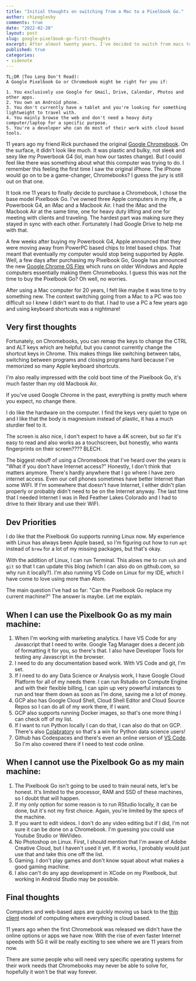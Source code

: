 ```yaml
---
title: "Initial thoughts on switching from a Mac to a Pixelbook Go."
author: chipoglesby
comments: true
date: "2022-02-20"
layout: post
slug: google-pixelbook-go-first-thoughts
excerpt: After almost twenty years, I've decided to switch from macs to a Pixelbook Go. Is it going to work for all of my needs?
published: true
categories:
- sidenote
---
```


```
TL;DR (Too Long Don't Read):
A Google Pixelbook Go or Chromebook might be right for you if:
 
1. You exclusively use Google for Gmail, Drive, Calendar, Photos and other apps.
2. You own an Android phone.
3. You don't currently have a tablet and you're looking for something lightweight to travel with.
4. You mainly browse the web and don't need a heavy duty computer/laptop for a specific purpose.
5. You're a developer who can do most of their work with cloud based tools.
```
 
11 years ago my friend Rick purchased the original
[Google Chromebook](https://en.wikipedia.org/wiki/Chromebook). On the surface,
it didn't look like much. It was plastic and bulky, not sleek and sexy like my
Powerbook G4 (lol, man how our tastes change). But I could feel like there
was something about what this computer was trying to do. I remember this feeling
the first time I saw the original iPhone. The iPhone would go on to be a
game-changer, Chromebooks? I guess the jury is still out on that one.
 
It took me 11 years to finally decide to purchase a Chromebook, I chose the base
model Pixelbook Go. I've owned three Apple computers in my life, a Powerbook G4,
an iMac and a Macbook Air. I had the iMac and the Macbook Air at the same time, one
for heavy duty lifting and one for meeting with clients and traveling. The hardest
part was making sure they stayed in sync with each other. Fortunately I had Google Drive
to help me with that.
 
A few weeks after buying my Powerbook G4, Apple announced that they were moving away
from PowerPC based chips to Intel based chips. That meant that eventually my computer
would stop being supported by Apple. Well, a few days after purchasing my Pixelbook Go,
Google has announced the new [Google Chrome OS Flex](https://chromeenterprise.google/os/chromeosflex/)
which runs on older Windows and Apple computers essentially making them Chromebooks.
I guess this was not the time to buy the Pixelbook Go? Oh well, no worries.
 
After using a Mac computer for 20 years, I felt like maybe it was time to try
something new. The context switching going from a Mac to a PC was too difficult
so I knew I didn't want to do that. I had to use a PC a few years ago and
using keyboard shortcuts was a nightmare!
 
## Very first thoughts
 
Fortunately, on Chromebooks, you can remap the keys to change the CTRL and ALT
keys which are helpful, but you cannot currently change the shortcut keys in
Chrome. This makes things like switching between tabs, switching between programs
and closing programs hard because I've memorized so many Apple keyboard shortcuts.
 
I'm also really impressed with the cold boot time of the Pixelbook Go, it's much
faster than my old Macbook Air.
 
If you've used Google Chrome in the past, everything is pretty much where you expect, no change there.
 
I do like the hardware on the computer. I find the keys very quiet to type on
and I like that the body is magnesium instead of plastic, it has a much
sturdier feel to it.
 
The screen is also nice, I don't expect to have a 4K screen, but so far it's
easy to read and also works as a touchscreen, but honestly, who wants fingerprints
on their screen???? BLECH.
 
The biggest rebuff of using a Chromebook that I've heard over the years is
"What if you don't have Internet access?" Honestly, I don't think that matters
anymore. There's hardly anywhere that I go where I have zero internet access.
Even our cell phones sometimes have better Internet than some WIFI. If I'm
somewhere that doesn't have Internet, I either didn't plan properly or probably
didn't need to be on the Internet anyway. The last time that I needed Internet
I was in Red Feather Lakes Colorado and I had to drive to their library and use
their WIFI.
 
## Dev Priorities
 
I do like that the Pixelbook Go supports running Linux now. My experience with
Linux has always been Apple based, so I'm figuring out how to run `apt` instead
of `brew` for a lot of my missing packages, but that's okay.
 
With the addition of Linux, I can run Terminal. This alows me to run `ssh`
and `git` so that I can update this blog
(which I can also do on github.com, so why run it locally?). I'm also running
VS Code on Linux for my IDE, which I have come to love using more than Atom.
 
The main question I've had so far: "Can the Pixelbook Go replace my current machine?"
The answer is maybe. Let me explain.
 
## When I can use the Pixelbook Go as my main machine:
 
1. When I'm working with marketing analytics. I have VS Code for any
Javascript that I need to write. Google Tag Manager does a decent job of
formatting it for you, so there's that. I also have Developer Tools for testing
any Javascript in the browser.
2. I need to do any documentation based work. With VS Code and git, I'm set.
3. If I need to do any Data Science or Analysis work, I have Google Cloud
Platform for all of my needs there. I can run Rstudio on Compute Engine and
with their flexible billing, I can spin up very powerful instances to run and
tear them down as soon as I'm done, saving me a lot of money.
4. GCP also has Google Cloud Shell, Cloud Shell Editor and Cloud Source Repos
so I can do all of my work there, if I want.
5. GCP also supports running Docker images, so that's one more thing I can
check off of my list.
6. If I want to run Python locally I can do that, I can also do that on GCP.
There's also [Colabratory](https://colab.research.google.com/) so that's a win
for Python data science users!
7. Github has Codespaces and there's even an online version of [VS Code](https://vscode.dev/).
So I'm also covered there if I need to test code online.
 
## When I cannot use the Pixelbook Go as my main machine:
1. The Pixelbook Go isn't going to be used to train neural nets, let's be honest.
It's limited to the processor, RAM and SSD of these machines, so I doubt that will
happen.
2. If my only option for some reason is to run RStudio locally, it can be done,
but it's not my first choice. Again, you're limited by the specs of the machine.
3. If you want to edit videos. I don't do any video editing but if I did, I'm
not sure it can be done on a Chromebook. I'm guessing you could use Youtube Studio
or WeVideo.
4. No Photoshop on Linux. First, I should mention that I'm aware of Adobe Creative
Cloud, but I haven't used it yet. If it works, I probably would just use that and
take this one off the list.
5. Gaming. I don't play games and don't know squat about what makes a good gaming machine.
6. I also can't do any app development in XCode on my Pixelbook, but working in Android Studio
may be possible.

## Final thoughts
Computers and web-based apps are quickly moving us back to
the [thin client](https://en.wikipedia.org/wiki/Thin_client) model of computing
where everything is cloud based.
 
11 years ago when the first Chromebook was released we didn't have the
online options or apps we have now. With the rise of even faster Internet speeds with 5G
it will be really exciting to see where we are 11 years from now.
 
There are some people who will need very specific operating systems for their work needs that
Chromebooks may never be able to solve for, hopefully it won't be that way
forever.
